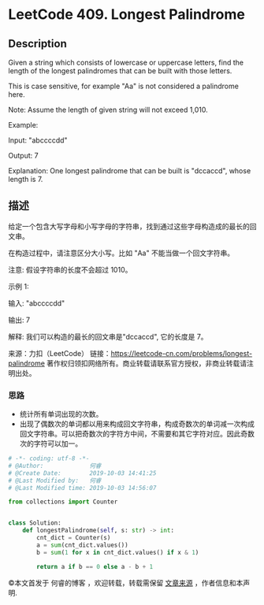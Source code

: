 # LeetCode 409. Longest Palindrome

## Description

Given a string which consists of lowercase or uppercase letters, find the length of the longest palindromes that can be built with those letters.

This is case sensitive, for example "Aa" is not considered a palindrome here.

Note:
Assume the length of given string will not exceed 1,010.

Example:

Input:
"abccccdd"

Output:
7

Explanation:
One longest palindrome that can be built is "dccaccd", whose length is 7.

## 描述

给定一个包含大写字母和小写字母的字符串，找到通过这些字母构造成的最长的回文串。

在构造过程中，请注意区分大小写。比如 "Aa" 不能当做一个回文字符串。

注意:
假设字符串的长度不会超过 1010。

示例 1:

输入:
"abccccdd"

输出:
7

解释:
我们可以构造的最长的回文串是"dccaccd", 它的长度是 7。

来源：力扣（LeetCode）
链接：https://leetcode-cn.com/problems/longest-palindrome
著作权归领扣网络所有。商业转载请联系官方授权，非商业转载请注明出处。

### 思路

* 统计所有单词出现的次数。
* 出现了偶数次的单词都以用来构成回文字符串，构成奇数次的单词减一次构成回文字符串。可以把奇数次的字符方中间，不需要和其它字符对应。因此奇数次的字符可以加一。

```py
# -*- coding: utf-8 -*-
# @Author:             何睿
# @Create Date:        2019-10-03 14:41:25
# @Last Modified by:   何睿
# @Last Modified time: 2019-10-03 14:56:07

from collections import Counter


class Solution:
    def longestPalindrome(self, s: str) -> int:
        cnt_dict = Counter(s)
        a = sum(cnt_dict.values())
        b = sum(1 for x in cnt_dict.values() if x & 1)

        return a if b == 0 else a - b + 1
```

©本文首发于 何睿的博客 ，欢迎转载，转载需保留 [文章来源](https://ruicore.cn/leetcode-409-longest-palindrome/) ，作者信息和本声明.
